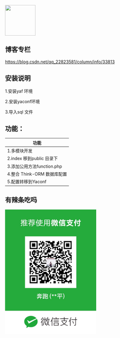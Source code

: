
<img src="https://img-blog.csdnimg.cn/20190215102400434.jpeg" width = "100" height = "100" div align=center />

## 博客专栏
https://blog.csdn.net/qq_22823581/column/info/33813

## 安装说明

1.安装yaf 环境

2.安装yaconf环境

3.导入sql 文件

## 功能：

| 功能 | 
| ------ |
| 1.多模块开发 | 
| 2.index 移到public 目录下 | 
| 3.添加公用方法function.php | 
| 4.整合 Think-ORM 数据库配置 | 
| 5.配置转移到Yaconf | 



## 有辣条吃吗

<img src="https://github.com/liaoshengping/yaf_init/raw/master/wx.jpg" width = "300" div align=center />





